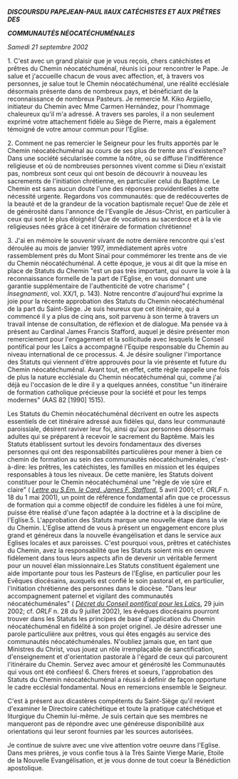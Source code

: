 ***DISCOURS******DU PAPE******JEAN-PAUL II******AUX CATÉCHISTES ET AUX PRÊTRES DES***

***COMMUNAUTÉS NÉOCATÉCHUMÉNALES***

*Samedi 21 septembre 2002*

1\. C'est avec un grand plaisir que je vous reçois, chers catéchistes et prêtres du Chemin néocatéchuménal, réunis ici pour rencontrer le Pape. Je salue et j'accueille chacun de vous avec affection, et, à travers vos personnes, je salue tout le Chemin néocatéchuménal, une réalité ecclésiale désormais présente dans de nombreux pays, et bénéficiant de la reconnaissance de nombreux Pasteurs. Je remercie M. Kiko Argüello, initiateur du Chemin avec Mme Carmen Hernández, pour l'hommage chaleureux qu'il m'a adressé. A travers ses paroles, il a non seulement exprimé votre attachement fidèle au Siège de Pierre, mais a également témoigné de votre amour commun pour l'Eglise.

2\. Comment ne pas remercier le Seigneur pour les fruits apportés par le Chemin néocatéchuménal au cours de ses plus de trente ans d'existence? Dans une société sécularisée comme la nôtre, où se diffuse l'indifférence religieuse et où de nombreuses personnes vivent comme si Dieu n'existait pas, nombreux sont ceux qui ont besoin de découvrir à nouveau les sacrements de l'initiation chrétienne, en particulier celui du Baptême. Le Chemin est sans aucun doute l'une des réponses providentielles à cette nécessité urgente. Regardons vos communautés: que de redécouvertes de la beauté et de la grandeur de la vocation baptismale reçue! Que de zèle et de générosité dans l'annonce de l'Evangile de Jésus-Christ, en particulier à ceux qui sont le plus éloignés! Que de vocations au sacerdoce et à la vie religieuses nées grâce à cet itinéraire de formation chrétienne!

3\. J'ai en mémoire le souvenir vivant de notre dernière rencontre qui s'est déroulée au mois de janvier 1997, immédiatement après votre rassemblement près du Mont Sinaï pour commémorer les trente ans de vie du Chemin néocatéchuménal. A cette époque, je vous ai dit que la mise en place de Statuts du Chemin "est un pas très important, qui ouvre la voie à la reconnaissance formelle de la part de l'Eglise, en vous donnant une garantie supplémentaire de l'authenticité de votre charisme" ( *Insegnamenti*, vol. XX/1, p. 143). Notre rencontre d'aujourd'hui exprime la joie pour la récente approbation des Statuts du Chemin néocatéchuménal de la part du Saint-Siège. Je suis heureux que cet itinéraire, qui a commencé il y a plus de cinq ans, soit parvenu à son terme à travers un travail intense de consultation, de réflexion et de dialogue. Ma pensée va à présent au Cardinal James Francis Stafford, auquel je désire présenter mon remerciement pour l'engagement et la sollicitude avec lesquels le Conseil pontifical pour les Laïcs a accompagné l'Equipe responsable du Chemin au niveau international de ce processus. 4\. Je désire souligner l'importance des Statuts qui viennent d'être approuvés pour la vie présente et future du Chemin néocatéchuménal. Avant tout, en effet, cette règle rappelle une fois de plus la nature ecclésiale du Chemin néocatéchuménal qui, comme j'ai déjà eu l'occasion de le dire il y a quelques années, constitue "un itinéraire de formation catholique précieuse pour la société et pour les temps modernes" (AAS 82 \[1990\] 1515).

Les Statuts du Chemin néocatéchuménal décrivent en outre les aspects essentiels de cet itinéraire adressé aux fidèles qui, dans leur communauté paroissiale, désirent raviver leur foi, ainsi qu'aux personnes désormais adultes qui se préparent à recevoir le sacrement du Baptême. Mais les Statuts établissent surtout les devoirs fondamentaux des diverses personnes qui ont des responsabilités particulières pour mener à bien ce chemin de formation au sein des communautés néocatéchuménales, c'est-à-dire: les prêtres, les catéchistes, les familles en mission et les équipes responsables à tous les niveaux. De cette manière, les Statuts doivent constituer pour le Chemin néocatéchuménal une "règle de vie sûre et claire" ( *[Lettre au S.Em. le Card. James F. Stafford](/content/john-paul-ii/fr/letters/2001/documents/hf_jp-ii_let_20010417_pc-laici.html)*, 5 avril 2001; cf. *ORLF* n. 18 du 1 mai 2001), un point de référence fondamental afin que ce processus de formation qui a comme objectif de conduire les fidèles à une foi mûre, puisse être réalisé d'une façon adaptée à la doctrine et à la discipline de l'Eglise.5\. L'approbation des Statuts marque une nouvelle étape dans la vie du Chemin. L'Eglise attend de vous à présent un engagement encore plus grand et généreux dans la nouvelle évangélisation et dans le service aux Eglises locales et aux paroisses. C'est pourquoi vous, prêtres et catéchistes du Chemin, avez la responsabilité que les Statuts soient mis en oeuvre fidèlement dans tous leurs aspects afin de devenir un véritable ferment pour un nouvel élan missionnaire.Les Statuts constituent également une aide importante pour tous les Pasteurs de l'Eglise, en particulier pour les Evêques diocésains, auxquels est confié le soin pastoral et, en particulier, l'initiation chrétienne des personnes dans le diocèse. "Dans leur accompagnement paternel et vigilant des communautés néocatéchuménales" ( *[Décret du Conseil pontifical pour les Laïcs](http://localhost/roman_curia/pontifical_councils/laity/documents/rc_pc_laity_doc_20020701_cammino-neocatecumenale_fr.html)*, 29 juin 2002; cf. *ORLF* n. 28 du 9 juillet 2002), les évêques diocésains pourront trouver dans les Statuts les principes de base d'application du Chemin néocatéchuménal en fidélité à son projet originel. Je désire adresser une parole particulière aux prêtres, vous qui êtes engagés au service des communautés néocatéchuménales. N'oubliez jamais que, en tant que Ministres du Christ, vous jouez un rôle irremplaçable de sanctification, d'enseignement et d'orientation pastorale à l'égard de ceux qui parcourent l'itinéraire du Chemin. Servez avec amour et générosité les Communautés qui vous ont été confiées! 6\. Chers frères et soeurs, l'approbation des Statuts du Chemin néocatéchuménal a réussi à définir de façon opportune le cadre ecclésial fondamental. Nous en remercions ensemble le Seigneur.

C'est à présent aux dicastères compétents du Saint-Siège qu'il revient d'examiner le Directoire catéchétique et toute la pratique catéchétique et liturgique du Chemin lui-même. Je suis certain que ses membres ne manqueront pas de répondre avec une généreuse disponibilité aux orientations qui leur seront fournies par les sources autorisées.

Je continue de suivre avec une vive attention votre oeuvre dans l'Eglise. Dans mes prières, je vous confie tous à la Très Sainte Vierge Marie, Etoile de la Nouvelle Evangélisation, et je vous donne de tout coeur la Bénédiction apostolique.